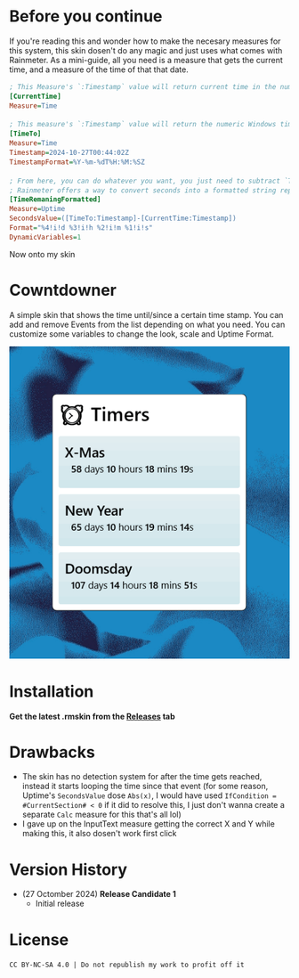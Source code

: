 # Before you continue
If you're reading this and wonder how to make the necesary measures for this system, this skin dosen't do any magic and just uses what comes with Rainmeter. As a mini-guide, all you need is a measure that gets the current time, and a measure of the time of that that date.
```ini
; This Measure's `:Timestamp` value will return current time in the numeric Windows timestamp, in one-second increments since 1 January 1601 
[CurrentTime]
Measure=Time

; This measure's `:Timestamp` value will return the numeric Windows timestamp of the date specified, the `TimestampFormat` tries to roughly match the values from `Timestamp` and returns the Windows timestamp of that date; the format I chose is ISO 8601
[TimeTo]
Measure=Time
Timestamp=2024-10-27T00:44:02Z
TimestampFormat=%Y-%m-%dT%H:%M:%SZ

; From here, you can do whatever you want, you just need to subtract `TimeTo` to `CurrentTime` to get the number of seconds between the two dates
; Rainmeter offers a way to convert seconds into a formatted string representing time remaning using the `Uptime` measure, the measure below will return a string formatted like `59d 21h 6m 55s`
[TimeRemaningFormatted]
Measure=Uptime
SecondsValue=([TimeTo:Timestamp]-[CurrentTime:Timestamp])
Format="%4!i!d %3!i!h %2!i!m %1!i!s"
DynamicVariables=1
```

Now onto my skin

# Cowntdowner
A simple skin that shows the time until/since a certain time stamp. You can add and remove Events from the list depending on what you need. You can customize some variables to change the look, scale and Uptime Format.

![The skin in action](./Countdowner.png)

# Installation
**Get the latest .rmskin from the [Releases](https://github.com/Drgabi18/Cowntdowner/releases) tab**

# Drawbacks
* The skin has no detection system for after the time gets reached, instead it starts looping the time since that event (for some reason, Uptime's `SecondsValue` dose `Abs(x)`, I would have used `IfCondition = #CurrentSection# < 0` if it did to resolve this, I just don't wanna create a separate `Calc` measure for this that's all lol)
* I gave up on the InputText measure getting the correct X and Y while making this, it also dosen't work first click

# Version History
* (27 Octomber 2024) **Release Candidate 1**
  - Initial release

# License
`CC BY-NC-SA 4.0 | Do not republish my work to profit off it`